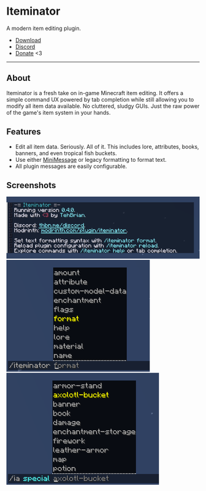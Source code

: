 # Iteminator
A modern item editing plugin.

* [Download](https://modrinth.com/plugin/iteminator)
* [Discord](https://thbn.me/discord)
* [Donate](https://github.com/sponsors/TehBrian) <3

---

## About
Iteminator is a fresh take on in-game Minecraft item editing. It offers a simple
command UX powered by tab completion while still allowing you to modify all item
data available. No cluttered, sludgy GUIs. Just the raw power of the game's item
system in your hands.

## Features

- Edit all item data. Seriously. All of it. This includes lore, attributes,
  books, banners, and even tropical fish buckets.
- Use either [MiniMessage][MiniMessage] or legacy formatting to format text.
- All plugin messages are easily configurable.

[MiniMessage]: https://docs.adventure.kyori.net/minimessage.html

## Screenshots

![text shown when running /iteminator](assets/iteminator-command.png)
![tab completion for common commands](assets/tab-complete-common.png)
![tab completion for special commands](assets/tab-complete-special.png)
